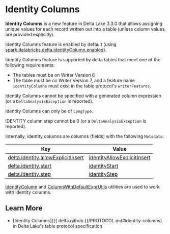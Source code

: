 # Identity Columns

**Identity Columns** is a new feature in Delta Lake 3.3.0 that allows assigning unique values for each record written out into a table (unless column values are provided explicitly).

Identity Columns feature is enabled by default (using [spark.databricks.delta.identityColumn.enabled](../configuration-properties/index.md#spark.databricks.delta.identityColumn.enabled)).

Identity Columns feature is supported by delta tables that meet one of the following requirements:

* The tables must be on Writer Version 6
* The table must be on Writer Version 7, and a feature name `identityColumns` must exist in the table protocol's `writerFeatures`.

Identity Columns cannot be specified with a generated column expression (or a `DeltaAnalysisException` is reported).

Identity Columns can only be of `LongType`.

IDENTITY column step cannot be 0 (or a `DeltaAnalysisException` is reported).

Internally, identity columns are columns (fields) with the following `Metadata`:

Key | Value
-|-
[delta.identity.allowExplicitInsert](../spark-connector/DeltaSourceUtils.md#IDENTITY_INFO_ALLOW_EXPLICIT_INSERT) | [identityAllowExplicitInsert](../DeltaColumnBuilder.md#identityAllowExplicitInsert)
[delta.identity.start](../spark-connector/DeltaSourceUtils.md#IDENTITY_INFO_START) | [identityStart](../DeltaColumnBuilder.md#identityStart)
[delta.identity.step](../spark-connector/DeltaSourceUtils.md#IDENTITY_INFO_STEP) | [identityStep](../DeltaColumnBuilder.md#identityStep)

[IdentityColumn](IdentityColumn.md) and [ColumnWithDefaultExprUtils](../ColumnWithDefaultExprUtils.md#isIdentityColumn) utilities are used to work with identity columns.

## Learn More

* [Identity Columns]({{ delta.github }}/PROTOCOL.md#identity-columns) in Delta Lake's table protocol specification
